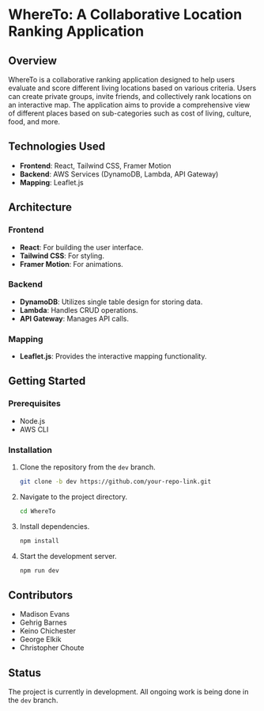 

# WhereTo: A Collaborative Location Ranking Application

## Overview

WhereTo is a collaborative ranking application designed to help users evaluate and score different living locations based on various criteria. Users can create private groups, invite friends, and collectively rank locations on an interactive map. The application aims to provide a comprehensive view of different places based on sub-categories such as cost of living, culture, food, and more.

## Technologies Used

- **Frontend**: React, Tailwind CSS, Framer Motion
- **Backend**: AWS Services (DynamoDB, Lambda, API Gateway)
- **Mapping**: Leaflet.js

## Architecture

### Frontend

- **React**: For building the user interface.
- **Tailwind CSS**: For styling.
- **Framer Motion**: For animations.

### Backend

- **DynamoDB**: Utilizes single table design for storing data.
- **Lambda**: Handles CRUD operations.
- **API Gateway**: Manages API calls.

### Mapping

- **Leaflet.js**: Provides the interactive mapping functionality.

## Getting Started

### Prerequisites

- Node.js
- AWS CLI

### Installation

1. Clone the repository from the `dev` branch.
    ```bash
    git clone -b dev https://github.com/your-repo-link.git
    ```
2. Navigate to the project directory.
    ```bash
    cd WhereTo
    ```
3. Install dependencies.
    ```bash
    npm install
    ```
4. Start the development server.
    ```bash
    npm run dev
    ```

## Contributors

- Madison Evans
- Gehrig Barnes
- Keino Chichester
- George Elkik
- Christopher Choute

## Status

The project is currently in development. All ongoing work is being done in the `dev` branch.
